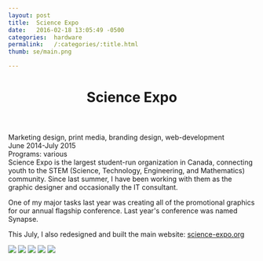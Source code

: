 ```yaml
---
layout: post
title:  Science Expo
date:   2016-02-18 13:05:49 -0500
categories:  hardware
permalink:   /:categories/:title.html
thumb: se/main.png

---
```


<div class="description">
	<header class="post-header">
    <h1 class="post-title" itemprop="name headline">Science Expo</h1>
  </header>
	<div class="details">
		Marketing design, print media, branding design, web-development
		<br>
		June 2014-July 2015
		<br>
		Programs: various
		<br>
	</div>
Science Expo is the largest student-run organization in Canada, connecting youth to the STEM (Science, Technology, Engineering, and Mathematics) community. Since last summer, I have been working with them as the graphic designer and occasionally the IT consultant. 

One of my major tasks last year was creating all of the promotional graphics for our annual flagship conference. Last year's conference was named Synapse. 

This July, I also redesigned and built the main website: <a href="http://science-expo.org/" target="_blank"> science-expo.org </a>
</div>
<div class="images">
	<img src="{{site.baseurl}}/images/work/se/1.png">
	<img src="{{site.baseurl}}/images/work/se/2.png">
	<img src="{{site.baseurl}}/images/work/se/3.png">
	<img src="{{site.baseurl}}/images/work/se/4.png">
	<img src="{{site.baseurl}}/images/work/se/5.png">
</div>
<!-- {% highlight ruby %}
def print_hi(name)
  puts "Hi, #{name}"
end
print_hi('Tom')
#=> prints 'Hi, Tom' to STDOUT.
{% endhighlight %} -->



